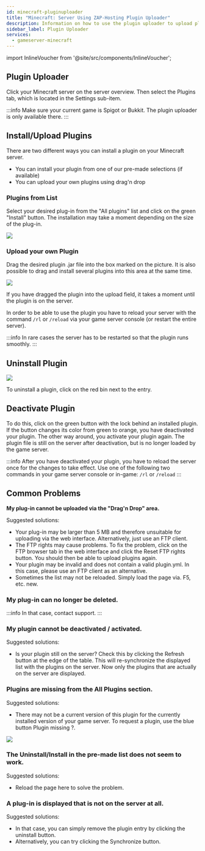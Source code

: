 ```yaml
---
id: minecraft-pluginuploader
title: "Minecraft: Server Using ZAP-Hosting Plugin Uploader"
description: Information on how to use the plugin uploader to upload plugins to your Minecraft server from ZAP-Hosting via the web interface - ZAP-Hosting.com documentation
sidebar_label: Plugin Uploader
services:
  - gameserver-minecraft
---
```


import InlineVoucher from '@site/src/components/InlineVoucher';

<InlineVoucher />

## Plugin Uploader

Click your Minecraft server on the server overview. Then select the Plugins tab, which is located in the Settings sub-item.

:::info
Make sure your current game is Spigot or Bukkit. The plugin uploader is only available there.
:::

## Install/Upload Plugins

There are two different ways you can install a plugin on your Minecraft server.

- You can install your plugin from one of our pre-made selections (if available)
- You can upload your own plugins using drag'n drop

### Plugins from List

Select your desired plug-in from the "All plugins" list and click on the green "Install" button. The installation may take a moment depending on the size of the plug-in.

![](https://screensaver01.zap-hosting.com/index.php/s/dxrtY8pQwmtfEP9/preview)

### Upload your own Plugin

Drag the desired plugin .jar file into the box marked on the picture. It is also possible to drag and install several plugins into this area at the same time.

![](https://screensaver01.zap-hosting.com/index.php/s/fM2a4AeyspaQzYd/preview)

If you have dragged the plugin into the upload field, it takes a moment until the plugin is on the server.

In order to be able to use the plugin you have to reload your server with the command `/rl` or `/reload` via your game server console (or restart the entire server).

:::info
In rare cases the server has to be restarted so that the plugin runs smoothly.
:::


## Uninstall Plugin

![](https://screensaver01.zap-hosting.com/index.php/s/dKaeJr8M3jzgMBS/preview)

To uninstall a plugin, click on the red bin next to the entry.

## Deactivate Plugin

To do this, click on the green button with the lock behind an installed plugin. If the button changes its color from green to orange, you have deactivated your plugin. The other way around, you activate your plugin again. The plugin file is still on the server after deactivation, but is no longer loaded by the game server.

:::info
After you have deactivated your plugin, you have to reload the server once for the changes to take effect. Use one of the following two commands in your game server console or in-game: `/rl` or `/reload`
:::

## Common Problems

**My plug-in cannot be uploaded via the "Drag'n Drop" area.**

Suggested solutions:

- Your plug-in may be larger than 5 MB and therefore unsuitable for uploading via the web interface. Alternatively, just use an FTP client.
- The FTP rights may cause problems. To fix the problem, click on the FTP browser tab in the web interface and click the Reset FTP rights button. You should then be able to upload plugins again.
- Your plugin may be invalid and does not contain a valid plugin.yml. In this case, please use an FTP client as an alternative.
- Sometimes the list may not be reloaded. Simply load the page via. F5, etc. new.

### My plug-in can no longer be deleted.

:::info
In that case, contact support.
:::

### My plugin cannot be deactivated / activated.

Suggested solutions:

- Is your plugin still on the server? Check this by clicking the Refresh button at the edge of the table. This will re-synchronize the displayed list with the plugins on the server. Now only the plugins that are actually on the server are displayed.

### Plugins are missing from the All Plugins section.

Suggested solutions:

- There may not be a current version of this plugin for the currently installed version of your game server. To request a plugin, use the blue button Plugin missing ?.

![](https://screensaver01.zap-hosting.com/index.php/s/DeMjH2s74geaLPq/preview)

### The Uninstall/Install in the pre-made list does not seem to work.

Suggested solutions:

- Reload the page here to solve the problem.

### A plug-in is displayed that is not on the server at all.

Suggested solutions:

- In that case, you can simply remove the plugin entry by clicking the uninstall button.
- Alternatively, you can try clicking the Synchronize button.

<InlineVoucher />
